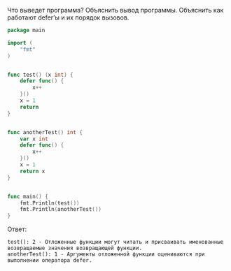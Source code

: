 Что выведет программа? Объяснить вывод программы. Объяснить как работают defer’ы и их порядок вызовов.

```go
package main

import (
	"fmt"
)


func test() (x int) {
	defer func() {
		x++
	}()
	x = 1
	return
}


func anotherTest() int {
	var x int
	defer func() {
		x++
	}()
	x = 1
	return x
}


func main() {
	fmt.Println(test())
	fmt.Println(anotherTest())
}
```

Ответ:
```
test(): 2 - Отложенные функции могут читать и присваивать именованные возвращаемые значения возвращающей функции.
anotherTest(): 1 - Аргументы отложенной функции оцениваются при выполнении оператора defer.